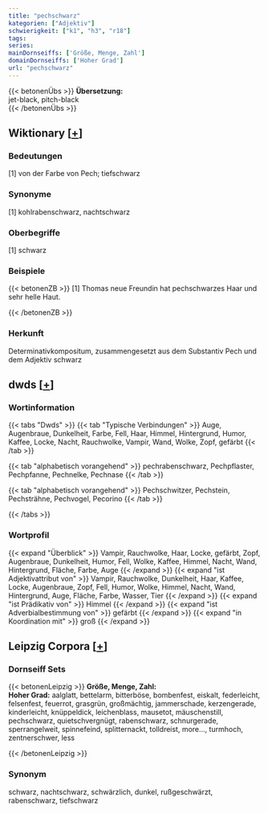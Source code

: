```yaml
---
title: "pechschwarz"
kategorien: ["Adjektiv"]
schwierigkeit: ["k1", "h3", "r18"]
tags:
series:
mainDornseiffs: ['Größe, Menge, Zahl']
domainDornseiffs: ['Hoher Grad']
url: "pechschwarz"
---
```


{{< betonenÜbs >}}
**Übersetzung:**  
jet-black, pitch-black  
{{< /betonenÜbs >}}

## Wiktionary [[+](https://de.wiktionary.org/wiki/pechschwarz)]

### Bedeutungen
[1] von der Farbe von Pech; tiefschwarz  

### Synonyme
[1] kohlrabenschwarz, nachtschwarz  

### Oberbegriffe
[1] schwarz  

### Beispiele
{{< betonenZB >}}
[1] Thomas neue Freundin hat pechschwarzes Haar und sehr helle Haut.  

{{< /betonenZB >}}
### Herkunft
Determinativkompositum, zusammengesetzt aus dem Substantiv Pech und dem Adjektiv schwarz  



## dwds [[+](https://www.dwds.de/wb/pechschwarz)]

### Wortinformation
{{< tabs "Dwds" >}}
{{< tab "Typische Verbindungen" >}}
Auge, Augenbraue, Dunkelheit, Farbe, Fell, Haar, Himmel, Hintergrund, Humor, Kaffee, Locke, Nacht, Rauchwolke, Vampir, Wand, Wolke, Zopf, gefärbt
{{< /tab >}}

{{< tab "alphabetisch vorangehend" >}}
pechrabenschwarz, Pechpflaster, Pechpfanne, Pechnelke, Pechnase
{{< /tab >}}

{{< tab "alphabetisch vorangehend" >}}
Pechschwitzer, Pechstein, Pechsträhne, Pechvogel, Pecorino
{{< /tab >}}

{{< /tabs >}}

### Wortprofil
{{< expand "Überblick" >}} Vampir, Rauchwolke, Haar, Locke, gefärbt, Zopf, Augenbraue, Dunkelheit, Humor, Fell, Wolke, Kaffee, Himmel, Nacht, Wand, Hintergrund, Fläche, Farbe, Auge {{< /expand >}}
{{< expand "ist Adjektivattribut von" >}} Vampir, Rauchwolke, Dunkelheit, Haar, Kaffee, Locke, Augenbraue, Zopf, Fell, Humor, Wolke, Himmel, Nacht, Wand, Hintergrund, Auge, Fläche, Farbe, Wasser, Tier {{< /expand >}}
{{< expand "ist Prädikativ von" >}} Himmel {{< /expand >}}
{{< expand "ist Adverbialbestimmung von" >}} gefärbt {{< /expand >}}
{{< expand "in Koordination mit" >}} groß {{< /expand >}}

## Leipzig Corpora [[+](https://corpora.uni-leipzig.de/en/res?word=pechschwarz&corpusId=deu_newscrawl-public_2018)]

### Dornseiff Sets
{{< betonenLeipzig >}}
**Größe, Menge, Zahl:**  
**Hoher Grad:** aalglatt, bettelarm, bitterböse, bombenfest, eiskalt, federleicht, felsenfest, feuerrot, grasgrün, großmächtig, jammerschade, kerzengerade, kinderleicht, knüppeldick, leichenblass, mausetot, mäuschenstill, pechschwarz, quietschvergnügt, rabenschwarz, schnurgerade, sperrangelweit, spinnefeind, splitternackt, tolldreist, more..., turmhoch, zentnerschwer, less  

{{< /betonenLeipzig >}}

### Synonym
schwarz, nachtschwarz, schwärzlich, dunkel, rußgeschwärzt, rabenschwarz, tiefschwarz

